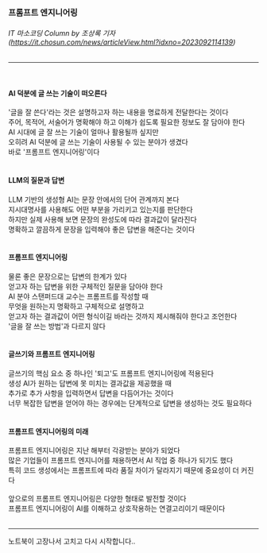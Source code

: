 ### 프롬프트 엔지니어링
###### IT 마소코딩 Column by 조상록 기자 (https://it.chosun.com/news/articleView.html?idxno=2023092114139)
---   
<br>

#### AI 덕분에 글 쓰는 기술이 떠오른다
'글을 잘 쓴다'라는 것은 설명하고자 하는 내용을 명료하게 전달한다는 것이다   
주어, 목적어, 서술어가 명확해야 하고 이해가 쉽도록 필요한 정보도 잘 담아야 한다   
AI 시대에 글 잘 쓰는 기술이 얼마나 활용될까 싶지만   
오히려 AI 덕분에 글 쓰는 기술이 사용될 수 있는 분야가 생겼다   
바로 '프롬프트 엔지니어링'이다   
<br>

#### LLM의 질문과 답변
LLM 기반의 생성형 AI는 문장 안에서의 단어 관계까지 본다   
지시대명사를 사용해도 어떤 부분을 가리키고 있는지를 판단한다   
하지만 실제 사용해 보면 문장의 완성도에 따라 결과값이 달라진다   
명확하고 깔끔하게 문장을 입력해야 좋은 답변을 해준다는 것이다   
<br>

#### 프롬프트 엔지니어링
물론 좋은 문장으로는 답변의 한계가 있다   
얻고자 하는 답변을 위한 구체적인 질문을 담아야 한다   
AI 분야 스탠퍼드대 교수는 프롬프트를 작성할 때   
무엇을 원하는지 명확하고 구체적으로 설명하고   
얻고자 하는 결과값이 어떤 형식이길 바라는 것까지 제시해줘야 한다고 조언한다   
'글을 잘 쓰는 방법'과 다르지 않다   
<br>

#### 글쓰기와 프롬프트 엔지니어링
글쓰기의 핵심 요소 중 하나인 '퇴고'도 프롬프트 엔지니어링에 적용된다   
생성 AI가 원하는 답변에 못 미치는 결과값을 제공했을 때   
추가로 추가 사항을 입력하면서 답변을 다듬어가는 것이다   
너무 복잡한 답변을 얻어야 하는 경우에는 단계적으로 답변을 생성하는 것도 필요하다   
<br>

#### 프롬프트 엔지니어링의 미래
프롬프트 엔지니어링은 지난 해부터 각광받는 분야가 되었다   
많은 기업들이 프롬프트 엔지니어를 채용하면서 AI 직업 중 하나가 되기도 했다   
특히 코드 생성에서는 프롬프트에 따라 품질 차이가 달라지기 때문에 중요성이 더 커진다   
<br>
앞으로의 프롬프트 엔지니어링은 다양한 형태로 발전할 것이다   
프롬프트 엔지니어링이 AI를 이해하고 상호작용하는 연결고리이기 때문이다   
<br>

---
노트북이 고장나서 고치고 다시 시작합니다..

